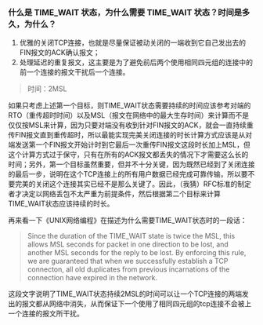 ### 什么是 TIME_WAIT 状态，为什么需要 TIME_WAIT 状态？时间是多久，为什么？
1. 优雅的关闭TCP连接，也就是尽量保证被动关闭的一端收到它自己发出去的FIN报文的ACK确认报文；
2. 处理延迟的重复报文，这主要是为了避免前后两个使用相同四元组的连接中的前一个连接的报文干扰后一个连接。

> 时间：2MSL

如果只考虑上述第一个目标，则TIME_WAIT状态需要持续的时间应该参考对端的RTO（重传超时时间）以及MSL（报文在网络中的最大生存时间）来计算而不是仅仅按MSL来计算，因为只要对端没有收到针对FIN报文的ACK，就会一直持续重传FIN报文直到重传超时，所以最能实现完美关闭连接的时长计算方式应该是从对端发送第一个FIN报文开始计时到它最后一次重传FIN报文这段时长加上MSL，但这个计算方式过于保守，只有在所有的ACK报文都丢失的情况下才需要这么长的时间；另外，第一个目标虽然重要，但并不十分关键，因为既然已经到了关闭连接的最后一步，说明在这个TCP连接上的所有用户数据已经完成可靠传输，所以要不要完美的关闭这个连接其实已经不是那么关键了。因此，（我猜）RFC标准的制定者才决定以网络丢包不太严重为前提条件，然后根据第二个目标来计算TIME_WAIT状态应该持续的时长。

再来看一下《UNIX网络编程》在描述为什么需要TIME_WAIT状态时的一段话：

> Since the duration of the TIME_WAIT state is twice the MSL, this allows MSL seconds for packet in one direction to be lost, and another MSL seconds for the reply to be lost. By enforcing this rule, we are guaranteed that when we successfully establish a TCP connecton, all old duplicates from previous incarnations of the connection have expired in the network.

这段文字说明了TIME_WAIT状态持续2MSL的时间可以让一个TCP连接的两端发出的报文都从网络中消失，从而保证下一个使用了相同四元组的tcp连接不会被上一个连接的报文所干扰。

